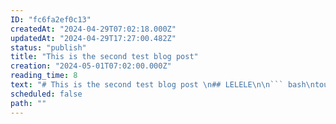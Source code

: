 ```yaml
---
ID: "fc6fa2ef0c13"
createdAt: "2024-04-29T07:02:18.000Z"
updatedAt: "2024-04-29T17:27:00.482Z"
status: "publish"
title: "This is the second test blog post"
creation: "2024-05-01T07:02:00.000Z"
reading_time: 8
text: "# This is the second test blog post \n## LELELE\n\n``` bash\ntouch test.ts\n```\n\n```\ntouch test.ts\n```"
scheduled: false
path: ""
---
```

